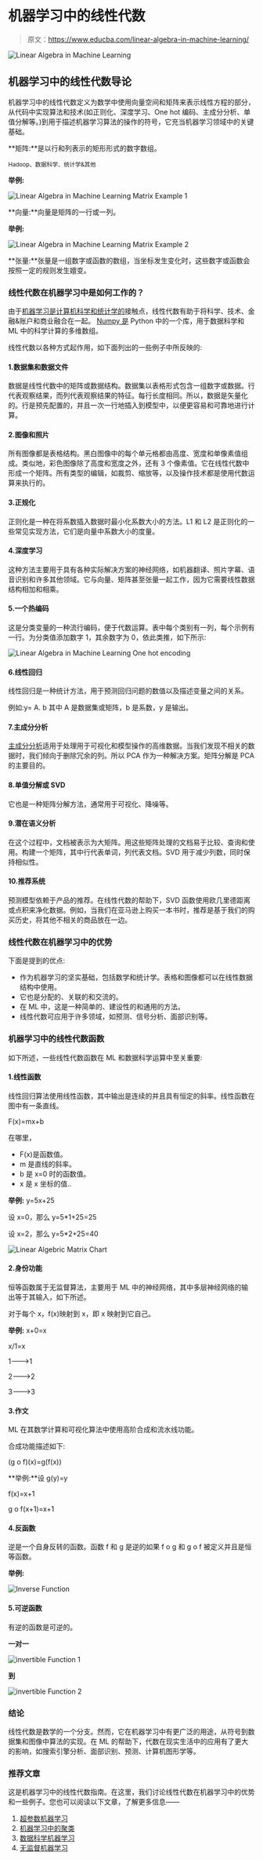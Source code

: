 # 机器学习中的线性代数

> 原文：<https://www.educba.com/linear-algebra-in-machine-learning/>

![Linear Algebra in Machine Learning](img/adad5bed1a569f172113800c1491a7ea.png)



## 机器学习中的线性代数导论

机器学习中的线性代数定义为数学中使用向量空间和矩阵来表示线性方程的部分，从代码中实现算法和技术(如正则化、深度学习、One hot 编码、主成分分析、单值分解等。)到用于描述机器学习算法的操作的符号，它充当机器学习领域中的关键基础。

**矩阵:**是以行和列表示的矩形形式的数字数组。

<small>Hadoop、数据科学、统计学&其他</small>

**举例:**

![Linear Algebra in Machine Learning Matrix Example 1](img/555734908efe2c815613479673dfa60d.png)



**向量:**向量是矩阵的一行或一列。

**举例:**

![Linear Algebra in Machine Learning Matrix Example 2](img/53ed62e32ab3d502486f3e19bb917fe6.png)



**张量:**张量是一组数字或函数的数组，当坐标发生变化时，这些数字或函数会按照一定的规则发生嬗变。

### 线性代数在机器学习中是如何工作的？

由于[机器学习是计算机科学和统计学的](https://www.educba.com/what-is-machine-learning/)接触点，线性代数有助于将科学、技术、金融&账户和商业融合在一起。 [Numpy 是](https://www.educba.com/what-is-numpy/) Python 中的一个库，用于数据科学和 ML 中的科学计算的多维数组。

线性代数以各种方式起作用，如下面列出的一些例子中所反映的:

#### 1.数据集和数据文件

数据是线性代数中的矩阵或数据结构。数据集以表格形式包含一组数字或数据。行代表观察结果，而列代表观察结果的特征。每行长度相同。所以，数据是矢量化的。行是预先配置的，并且一次一行地插入到模型中，以便更容易和可靠地进行计算。

#### 2.图像和照片

所有图像都是表格结构。黑白图像中的每个单元格都由高度、宽度和单像素值组成。类似地，彩色图像除了高度和宽度之外，还有 3 个像素值。它在线性代数中形成一个矩阵。所有类型的编辑，如裁剪、缩放等，以及操作技术都是使用代数运算来执行的。

#### 3.正规化

正则化是一种在将系数插入数据时最小化系数大小的方法。L1 和 L2 是正则化的一些常见实现方法，它们是向量中系数大小的度量。

#### 4.深度学习

这种方法主要用于具有各种实际解决方案的神经网络，如机器翻译、照片字幕、语音识别和许多其他领域。它与向量、矩阵甚至张量一起工作，因为它需要线性数据结构相加和相乘。

#### 5.一个热编码

这是分类变量的一种流行编码，便于代数运算。表中每个类别有一列，每个示例有一行。为分类值添加数字 1，其余数字为 0，依此类推，如下所示:

![Linear Algebra in Machine Learning One hot encoding](img/5b4a17ef850e499b66554f9ef0a8fa4d.png)



#### 6.线性回归

线性回归是一种统计方法，用于预测回归问题的数值以及描述变量之间的关系。

例如:y= A. b 其中 A 是数据集或矩阵，b 是系数，y 是输出。

#### 7.主成分分析

[主成分分析](https://www.educba.com/principal-component-analysis/)适用于处理用于可视化和模型操作的高维数据。当我们发现不相关的数据时，我们倾向于删除冗余的列。所以 PCA 作为一种解决方案。矩阵分解是 PCA 的主要目的。

#### 8.单值分解或 SVD

它也是一种矩阵分解方法，通常用于可视化、降噪等。

#### 9.潜在语义分析

在这个过程中，文档被表示为大矩阵。用这些矩阵处理的文档易于比较、查询和使用。构建一个矩阵，其中行代表单词，列代表文档。SVD 用于减少列数，同时保持相似性。

#### 10.推荐系统

预测模型依赖于产品的推荐。在线性代数的帮助下，SVD 函数使用欧几里德距离或点积来净化数据。例如，当我们在亚马逊上购买一本书时，推荐是基于我们的购买历史，将其他不相关的商品放在一边。

### 线性代数在机器学习中的优势

下面是提到的优点:

*   作为机器学习的坚实基础，包括数学和统计学。表格和图像都可以在线性数据结构中使用。
*   它也是分配的、关联的和交流的。
*   在 ML 中，这是一种简单的、建设性的和通用的方法。
*   线性代数可应用于许多领域，如预测、信号分析、面部识别等。

### 机器学习中的线性代数函数

如下所述，一些线性代数函数在 ML 和数据科学运算中至关重要:

#### 1.线性函数

线性回归算法使用线性函数，其中输出是连续的并且具有恒定的斜率。线性函数在图中有一条直线。

F(x)=mx+b

在哪里，

*   F(x)是函数值。
*   m 是直线的斜率。
*   b 是 x=0 时的函数值。
*   x 是 x 坐标的值..

**举例:** y=5x+25

设 x=0，那么 y=5*1+25=25

设 x=2，那么 y=5*2+25=40

![Linear Algebric Matrix Chart](img/dd3e8e412827e03f344f6a754489032e.png)



#### 2.身份功能

恒等函数属于无监督算法，主要用于 ML 中的神经网络，其中多层神经网络的输出等于其输入，如下所述。

对于每个 x，f(x)映射到 x，即 x 映射到它自己。

**举例:** x+0=x

x/1=x

1——–>1

2——–>2

3——–>3

#### 3.作文

ML 在其数学计算和可视化算法中使用高阶合成和流水线功能。

合成功能描述如下:

(g o f)(x)=g(f(x))

**举例:**设 g(y)=y

f(x)=x+1

g o f(x+1)=x+1

#### 4.反函数

逆是一个自身反转的函数。函数 f 和 g 是逆的如果 f o g 和 g o f 被定义并且是恒等函数。

**举例:**

![Inverse Function](img/6285966fe3f714fb4e7151178a56e27e.png)



#### 5.可逆函数

有逆的函数是可逆的。

**一对一**

![invertible Function 1](img/8932706a54d448a8e38aec121c3341fd.png)



**到**

![invertible Function 2](img/bbf0b14d94e1fc11aca12ec263fc0673.png)



### 结论

线性代数是数学的一个分支。然而，它在机器学习中有更广泛的用途，从符号到数据集和图像中算法的实现。在 ML 的帮助下，代数在现实生活中的应用有了更大的影响，如搜索引擎分析、面部识别、预测、计算机图形学等。

### 推荐文章

这是机器学习中的线性代数指南。在这里，我们讨论线性代数在机器学习中的优势和一些例子。您也可以阅读以下文章，了解更多信息——

1.  [超参数机器学习](https://www.educba.com/hyperparameter-machine-learning/)
2.  [机器学习中的聚类](https://www.educba.com/clustering-in-machine-learning/)
3.  [数据科学机器学习](https://www.educba.com/data-science-machine-learning/)
4.  [无监督机器学习](https://www.educba.com/unsupervised-machine-learning/)





